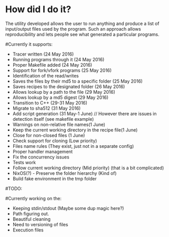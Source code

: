 # How did I do it?

The utility developed allows the user to run anything and produce a list of input/output files used by the program. Such an approach allows reproducibility and lets people see what generated a particular programs.

#Currently it supports:
- Tracer written (24 May 2016)
- Running programs through it (24 May 2016)
- Proper Makefile added (24 May 2016)
- Support for fork/vfork programs (25 May 2016)
- Identification of the read/writes
- Saves the files by their md5 to a specific folder (25 May 2016)
- Saves recipes to the designated folder (26 May 2016)
- Allows lookup by a path to the file (29 May 2016)
- Allows lookup by a md5 digest (29 May 2016)
- Transition to C++ (29-31 May 2016)
- Migrate to sha512 (31 May 2016)
- Add script generation (31 May-1 June) // However there are issues in detection itself (see makefile example)
- Warnings on non-relative file names(1 June)
- Keep the current working directory in the recipe file(1 June)
- Close for non-closed files (1 June)
- Check support for cloning (Low priority)
- Files name rules (They exist, just not in a separate config)
- Proper handler management
- Fix the concurrency issues
- Tests work
- Follow current working directory (Mid priority) (that is a bit complicated)
- NixOS(?) - Preserve the folder hierarchy (Kind of)
- Build fake environment in the tmp folder

#TODO:

#Currently working on the:
- Keeping stdin/stdout (Maybe some dup magic here?)
- Path figuring out.
- Beautiful cleaning
- Need to versioning of files
- Execution files
